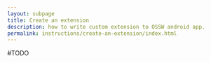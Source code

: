 ```yaml
---
layout: subpage
title: Create an extension
description: how to write custom extension to OSSW android app.
permalink: instructions/create-an-extension/index.html
---
```


#TODO